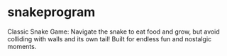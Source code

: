 # snakeprogram
Classic Snake Game: Navigate the snake to eat food and grow, but avoid colliding with walls and its own tail! Built for endless fun and nostalgic moments.
